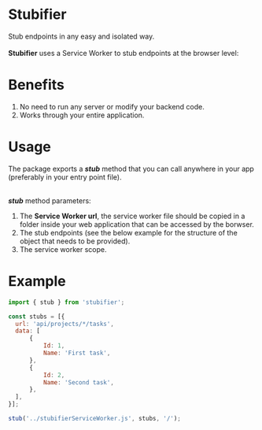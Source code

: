 # Stubifier
Stub endpoints in any easy and isolated way.<br />
<br />
**Stubifier** uses a Service Worker to stub endpoints at the browser level:

# Benefits
1. No need to run any server or modify your backend code.
2. Works through your entire application.

# Usage 
The package exports a _**stub**_ method that you can call anywhere in your app (preferably in your entry point file).<br />
<br />

_**stub**_ method parameters:
1. The **Service Worker url**, the service worker file should be copied in a folder inside your web application that can be accessed by the borwser.
2. The stub endpoints (see the below example for the structure of the object that needs to be provided).
3. The service worker scope. 

# Example
```javascript
import { stub } from 'stubifier';

const stubs = [{
  url: 'api/projects/*/tasks',
  data: [
      {
          Id: 1,
          Name: 'First task',
      },
      {
          Id: 2,
          Name: 'Second task',
      },
  ],
}];

stub('../stubifierServiceWorker.js', stubs, '/');
```
